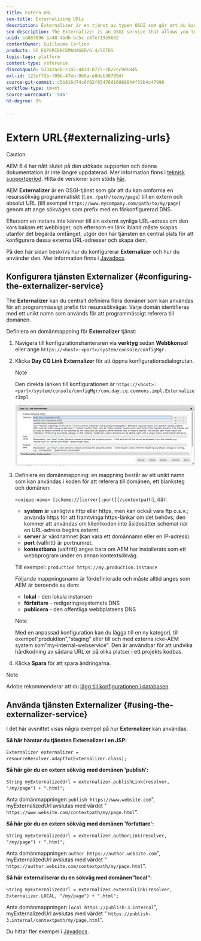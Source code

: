 ```yaml
---
title: Extern URL
seo-title: Externalizing URLs
description: Externalizer är en tjänst av typen OSGI som gör att du kan omvandla en resurssökväg programmatiskt till en extern och absolut URL
seo-description: The Externalizer is an OSGI service that allows you to programmatically transform a resource path into an external and absolute URL
uuid: ea887096-1a48-4bdb-bc5c-e4fe719e5632
contentOwner: Guillaume Carlino
products: SG_EXPERIENCEMANAGER/6.4/SITES
topic-tags: platform
content-type: reference
discoiquuid: 53342acb-c1a5-443d-8727-cb27cc9d6845
exl-id: 123ef72b-f09b-47eb-9b5a-e0deb38799df
source-git-commit: c5b816d74c6f02f85476d16868844f39b4c47996
workflow-type: tm+mt
source-wordcount: '546'
ht-degree: 0%

---
```


# Extern URL{#externalizing-urls}

>[!CAUTION]
>
>AEM 6.4 har nått slutet på den utökade supporten och denna dokumentation är inte längre uppdaterad. Mer information finns i [teknisk supportperiod](https://helpx.adobe.com/support/programs/eol-matrix.html). Hitta de versioner som stöds [här](https://experienceleague.adobe.com/docs/).

AEM **Externalizer** är en OSGI-tjänst som gör att du kan omforma en resurssökväg programmatiskt (t.ex. `/path/to/my/page`) till en extern och absolut URL (till exempel `https://www.mycompany.com/path/to/my/page`) genom att ange sökvägen som prefix med en förkonfigurerad DNS.

Eftersom en instans inte känner till sin externt synliga URL-adress om den körs bakom ett webblager, och eftersom en länk ibland måste skapas utanför det begärda omfånget, utgör den här tjänsten en central plats för att konfigurera dessa externa URL-adresser och skapa dem.

På den här sidan beskrivs hur du konfigurerar **Externalizer** och hur du använder den. Mer information finns i [Javadocs](https://helpx.adobe.com/experience-manager/6-4/sites/developing/using/reference-materials/javadoc/com/day/cq/commons/Externalizer.html).

## Konfigurera tjänsten Externalizer {#configuring-the-externalizer-service}

The **Externalizer** kan du centralt definiera flera domäner som kan användas för att programmässigt prefix för resurssökvägar. Varje domän identifieras med ett unikt namn som används för att programmässigt referera till domänen.

Definiera en domänmappning för **Externalizer** tjänst:

1. Navigera till konfigurationshanteraren via **verktyg** sedan **Webbkonsol** eller ange `https://<host>:<port>/system/console/configMgr.`
1. Klicka **Day CQ Link Externalizer** för att öppna konfigurationsdialogrutan.

   >[!NOTE]
   >
   >Den direkta länken till konfigurationen är `https://<host>:<port>/system/console/configMgr/com.day.cq.commons.impl.ExternalizerImpl`

   ![chlimage_1-44](assets/chlimage_1-44.png)

1. Definiera en domänmappning: en mappning består av ett unikt namn som kan användas i koden för att referera till domänen, ett blanksteg och domänen:

   `<unique-name> [scheme://]server[:port][/contextpath]`, där:

   * **system** är vanligtvis http eller https, men kan också vara ftp o.s.v.; använda https för att framtvinga https-länkar om det behövs; den kommer att användas om klientkoden inte åsidosätter schemat när en URL-adress begärs externt.
   * **server** är värdnamnet (kan vara ett domännamn eller en IP-adress).
   * **port** (valfritt) är portnumret.
   * **kontextbana** (valfritt) anges bara om AEM har installerats som ett webbprogram under en annan kontextsökväg.

   Till exempel: `production https://my.production.instance`

   Följande mappningsnamn är fördefinierade och måste alltid anges som AEM är beroende av dem:

   * **lokal** - den lokala instansen
   * **författare** - redigeringssystemets DNS
   * **publicera** - den offentliga webbplatsens DNS

   >[!NOTE]
   >
   >Med en anpassad konfiguration kan du lägga till en ny kategori, till exempel&quot;produktion&quot;,&quot;staging&quot; eller till och med externa icke-AEM system som&quot;my-internal-webservice&quot;. Den är användbar för att undvika hårdkodning av sådana URL:er på olika platser i ett projekts kodbas.

1. Klicka **Spara** för att spara ändringarna.

>[!NOTE]
>
>Adobe rekommenderar att du [lägg till konfigurationen i databasen](/help/sites-deploying/configuring-osgi.md#adding-a-new-configuration-to-the-repository).

## Använda tjänsten Externalizer {#using-the-externalizer-service}

I det här avsnittet visas några exempel på hur **Externalizer** kan användas.

**Så här hämtar du tjänsten Externalizer i en JSP:**

`Externalizer externalizer = resourceResolver.adaptTo(Externalizer.class);`

**Så här gör du en extern sökväg med domänen &#39;publish&#39;:**

`String myExternalizedUrl = externalizer.publishLink(resolver, "/my/page") + ".html";`

Anta domänmappningen `publish https://www.website.com`&quot;, myExternalizedUrl avslutas med värdet &quot; `https://www.website.com/contextpath/my/page.html`&quot;.

**Så här gör du en extern sökväg med domänen &#39;författare&#39;:**

`String myExternalizedUrl = externalizer.authorLink(resolver, "/my/page") + ".html";`

Anta domänmappningen `author https://author.website.com`&quot;, myExternalizedUrl avslutas med värdet &quot; `https://author.website.com/contextpath/my/page.html`&quot;.

**Så här externaliserar du en sökväg med domänen&quot;local&quot;:**

`String myExternalizedUrl = externalizer.externalLink(resolver, Externalizer.LOCAL, "/my/page") + ".html";`

Anta domänmappningen `local https://publish-3.internal`&quot;, myExternalizedUrl avslutas med värdet &quot; `https://publish-3.internal/contextpath/my/page.html`&quot;.

Du hittar fler exempel i [Javadocs](https://helpx.adobe.com/experience-manager/6-4/sites/developing/using/reference-materials/javadoc/com/day/cq/commons/Externalizer.html).
